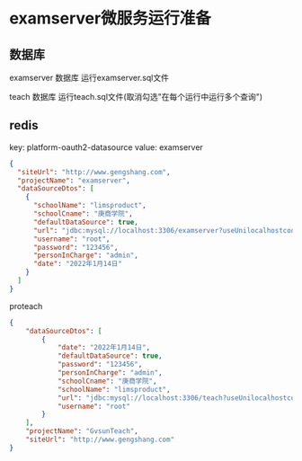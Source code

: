 # examserver微服务运行准备

## 数据库
examserver 数据库
运行examserver.sql文件

teach 数据库
运行teach.sql文件(取消勾选"在每个运行中运行多个查询")

## redis
key: platform-oauth2-datasource
value: 
examserver
```json
{
  "siteUrl": "http://www.gengshang.com",
  "projectName": "examserver",
  "dataSourceDtos": [
    {
      "schoolName": "limsproduct",
      "schoolCname": "庚商学院",
      "defaultDataSource": true,
      "url": "jdbc:mysql://localhost:3306/examserver?useUnilocalhostcode=truecharacterEncoding=utf-8&zeroDateTimeBehavior=convertToNull&transformedBitIsBoolean=true&useSSL=false&autoReconnect=true&serverTimezone=Asia/Shanghai",
      "username": "root",
      "password": "123456",
      "personInCharge": "admin",
      "date": "2022年1月14日"
    }
  ]
}
```

proteach
```json
{
	"dataSourceDtos": [
		{
			"date": "2022年1月14日",
			"defaultDataSource": true,
			"password": "123456",
			"personInCharge": "admin",
			"schoolCname": "庚商学院",
			"schoolName": "limsproduct",
			"url": "jdbc:mysql://localhost:3306/teach?useUnilocalhostcode=true&characterEncoding=utf-8&zeroDateTimeBehavior=convertToNull&transformedBitIsBoolean=true&useSSL=false&autoReconnect=true&serverTimezone=Asia/Shanghai",
			"username": "root"
		}
	],
	"projectName": "GvsunTeach",
	"siteUrl": "http://www.gengshang.com"
}
```